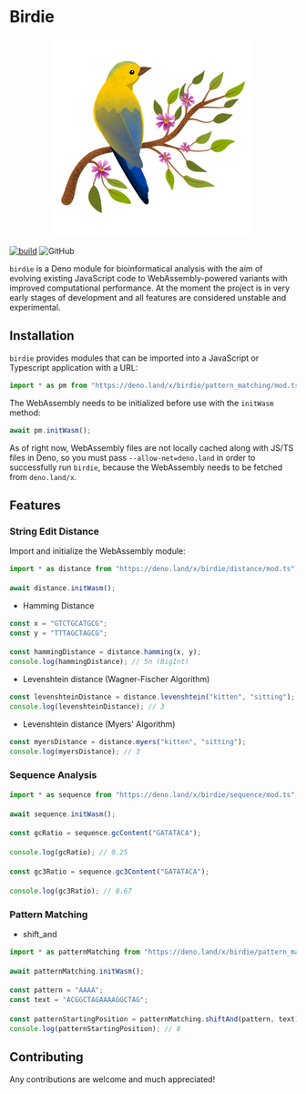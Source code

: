 # Birdie

<p align="center">
<img src="./docs/birdie.png" width="350">
</p>

[![build](https://github.com/GJZwiers/birdie/actions/workflows/build.yaml/badge.svg)](https://github.com/GJZwiers/birdie/actions/workflows/build.yaml)
![GitHub](https://img.shields.io/github/license/GJZwiers/birdie)

`birdie` is a Deno module for bioinformatical analysis with the aim of evolving
existing JavaScript code to WebAssembly-powered variants with improved
computational performance. At the moment the project is in very early stages of
development and all features are considered unstable and experimental.

## Installation

`birdie` provides modules that can be imported into a JavaScript or Typescript
application with a URL:

```ts
import * as pm from "https://deno.land/x/birdie/pattern_matching/mod.ts";
```

The WebAssembly needs to be initialized before use with the `initWasm` method:

```ts
await pm.initWasm();
```

As of right now, WebAssembly files are not locally cached along with JS/TS files
in Deno, so you must pass `--allow-net=deno.land` in order to successfully run
`birdie`, because the WebAssembly needs to be fetched from `deno.land/x`.

## Features

### String Edit Distance

Import and initialize the WebAssembly module:

```ts
import * as distance from "https://deno.land/x/birdie/distance/mod.ts";

await distance.initWasm();
```

- Hamming Distance

```ts
const x = "GTCTGCATGCG";
const y = "TTTAGCTAGCG";

const hammingDistance = distance.hamming(x, y);
console.log(hammingDistance); // 5n (BigInt)
```

- Levenshtein distance (Wagner-Fischer Algorithm)

```ts
const levenshteinDistance = distance.levenshtein("kitten", "sitting");
console.log(levenshteinDistance); // 3
```

- Levenshtein distance (Myers' Algorithm)

```ts
const myersDistance = distance.myers("kitten", "sitting");
console.log(myersDistance); // 3
```

### Sequence Analysis

```ts
import * as sequence from "https://deno.land/x/birdie/sequence/mod.ts";

await sequence.initWasm();

const gcRatio = sequence.gcContent("GATATACA");

console.log(gcRatio); // 0.25

const gc3Ratio = sequence.gc3Content("GATATACA");

console.log(gc3Ratio); // 0.67
```

### Pattern Matching

- shift_and

```ts
import * as patternMatching from "https://deno.land/x/birdie/pattern_matching/mod.ts";

await patternMatching.initWasm();

const pattern = "AAAA";
const text = "ACGGCTAGAAAAGGCTAG";

const patternStartingPosition = patternMatching.shiftAnd(pattern, text);
console.log(patternStartingPosition); // 8
```

## Contributing

Any contributions are welcome and much appreciated!

